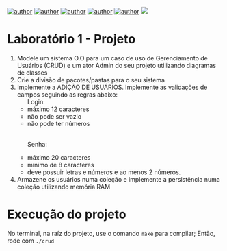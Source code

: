 [![author](https://img.shields.io/badge/author-NthnR-purple.svg)](https://github.com/NthnR)
[![author](https://img.shields.io/badge/author-jvns2010-yellow.svg)](https://github.com/jvns2010)
[![author](https://img.shields.io/badge/author-KenjiSato97-green.svg)](https://github.com/KenjiSato97)
[![author](https://img.shields.io/badge/author-Thash9523b-blue.svg)](https://github.com/Thash9523b)
[![author](https://img.shields.io/badge/author-WeslleyDeziderio-black.svg)](https://github.com/WeslleyDeziderio)
[![](https://img.shields.io/badge/C++-cyan.svg)](https://en.cppreference.com/w/cpp/11)

<h1>Laboratório 1 - Projeto</h1>

<ol>
<li>Modele um sistema O.O para um caso de uso de Gerenciamento de Usuários (CRUD) e um ator Admin do seu projeto utilizando diagramas de classes</li>

<li>Crie a divisão de pacotes/pastas para o seu sistema</li>

<li>Implemente a ADIÇÃO DE USUÁRIOS. Implemente as validações de campos seguindo as regras abaixo:

<ul>Login:
<li>máximo 12 caracteres</li>
<li>não pode ser vazio</li>
<li>não pode ter números</li> <br>

Senha:

<li>máximo 20 caracteres</li>
<li>mínimo de 8 caracteres</li>
<li>deve possuir letras e números e ao menos 2 números.</li>
</ul>
</li>
<li>Armazene os usuários numa coleção e implemente a persistência numa coleção utilizando memória RAM</li>
</ol>

<h1>Execução do projeto</h1>


No terminal, na raíz do projeto, use o comando `make` para compilar;
Então, rode com `./crud`
